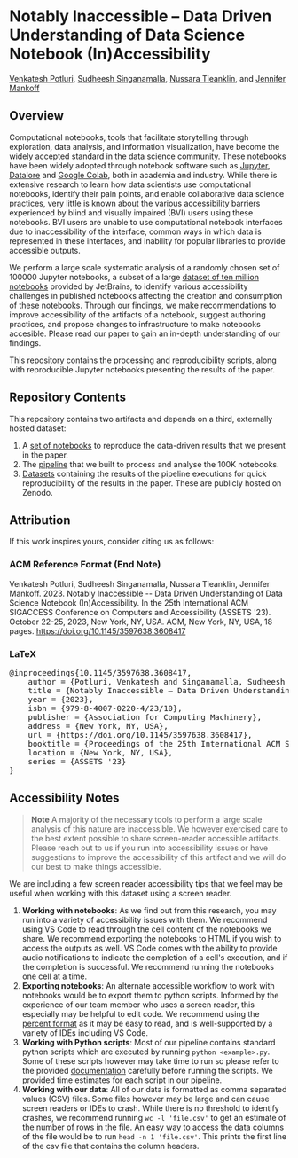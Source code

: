 # Notably Inaccessible – Data Driven Understanding of Data Science Notebook (In)Accessibility
[Venkatesh Potluri](https://venkateshpotluri.me/), [Sudheesh Singanamalla](https://sudheesh.info/), [Nussara Tieanklin](https://nussarafirn.github.io/), and [Jennifer Mankoff](https://www.cs.washington.edu/people/faculty/jmankoff)

## Overview

Computational notebooks, tools that facilitate storytelling through exploration, data analysis, and information visualization, have become the widely accepted standard in the data science community. These notebooks have been widely adopted through 
notebook software such as [Jupyter](https://jupyter.org/), [Datalore](https://www.jetbrains.com/datalore/) and [Google Colab](https://colab.research.google.com/), both in academia and industry. While there is extensive research to learn  how data scientists use computational notebooks, identify their pain points, and enable collaborative data science practices, very little is known about the various accessibility barriers experienced by blind and visually impaired (BVI) users using these notebooks. BVI users are unable to use computational notebook interfaces due to inaccessibility of the interface, common ways in which data is represented in these interfaces, and inability for popular libraries to provide accessible outputs.

We perform a large scale systematic analysis of a randomly chosen set of 100000 Jupyter notebooks, a subset of a large [dataset of ten million notebooks](https://blog.jetbrains.com/datalore/2020/12/17/we-downloaded-10-000-000-jupyter-notebooks-from-github-this-is-what-we-learned/) provided by JetBrains, to identify various accessibility challenges in published notebooks affecting the creation and consumption of these notebooks. Through our findings, we make recommendations to improve accessibility of the artifacts of a notebook, suggest authoring practices, and propose changes to infrastructure to make notebooks accesible. Please read our paper to gain an in-depth understanding of our findings.

This repository contains the processing and reproducibility scripts, along with reproducible Jupyter notebooks presenting the results of the paper.

## Repository Contents

This repository contains two artifacts and depends on a third, externally hosted dataset:
1. A [set of notebooks](pipeline/input_data/README.md) to reproduce the data-driven results that we present in the paper.
2. The [pipeline](pipeline/README.md) that we built to process and analyse the 100K notebooks.
3. [Datasets](TODO-Zenodo-Link) containing the results of the pipeline executions for quick reproducibility of the results in the paper. These are publicly hosted on Zenodo.

## Attribution

If this work inspires yours, consider citing us as follows:

### ACM Reference Format (End Note)

Venkatesh Potluri, Sudheesh Singanamalla, Nussara Tieanklin, Jennifer Mankoff. 2023. Notably Inaccessible -- Data Driven Understanding of Data Science Notebook (In)Accessibility. In the 25th International ACM SIGACCESS Conference on Computers and Accessibility (ASSETS '23). October 22-25, 2023, New York, NY, USA. ACM, New York, NY, USA, 18 pages. https://doi.org/10.1145/3597638.3608417

### LaTeX

<pre>
@inproceedings{10.1145/3597638.3608417,
    author = {Potluri, Venkatesh and Singanamalla, Sudheesh and Tieanklin, Firn and Mankoff, Jennifer},
    title = {Notably Inaccessible – Data Driven Understanding of Data Science Notebook (In)Accessibility},
    year = {2023},
    isbn = {979-8-4007-0220-4/23/10},
    publisher = {Association for Computing Machinery},
    address = {New York, NY, USA},
    url = {https://doi.org/10.1145/3597638.3608417},
    booktitle = {Proceedings of the 25th International ACM SIGACCESS Conference on Computers and Accessibility},
    location = {New York, NY, USA},
    series = {ASSETS '23}
}
</pre>

## Accessibility Notes

> **Note**
> A majority of the necessary tools to perform a large scale analysis of this nature are inaccessible. We however exercised care to the best extent possible to share screen-reader accessible artifacts. Please reach out to us if you run into accessibility issues or have suggestions to improve the accessibility of this artifact and we will do our best to make things accessible.

We are including a few screen reader accessibility tips that we feel may be useful when working with this dataset using a screen reader.
1. **Working with notebooks**: As we find out from this research, you may run into a variety of accessibility issues with them. We recommend using VS Code to read through the cell content of the notebooks we share. We recommend exporting the notebooks to HTML if you wish to  access the outputs as well. VS Code comes with the ability to provide audio notifications to indicate the completion of a cell's execution, and if the completion is successful. We recommend running the notebooks one cell at a time.
2. **Exporting notebooks**: An alternate accessible workflow to work with notebooks would be to export them to python scripts. Informed by the experience of our team member who uses a screen reader, this especially may be helpful to edit code. We recommend using the [percent format](https://jupytext.readthedocs.io/en/latest/formats-scripts.html) as it may be easy to read, and is well-supported by a variety of IDEs including VS Code.
3. **Working with Python scripts**: Most of our pipeline contains standard python scripts which are executed by running `python <example>.py`. Some of these scripts however may take time to run so please refer to the provided [documentation](pipeline/README.md) carefully before running the scripts. We provided time estimates for each script in our pipeline.
4. **Working with our data**: All of our data is formatted as comma separated values (CSV) files. Some files however may be large and can cause screen readers or IDEs to crash. While there is no threshold to identify crashes, we recommend running `wc -l 'file.csv'` to get an estimate of the number of rows in the file. An easy way to access the data columns of the file would be to run `head -n 1 'file.csv'`. This prints the first line of the csv file that contains the column headers.
